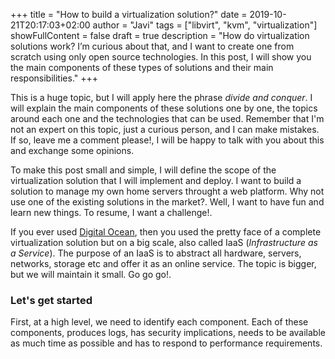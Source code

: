 +++
title = "How to build a virtualization solution?"
date = 2019-10-21T20:17:03+02:00
author = "Javi"
tags = ["libvirt", "kvm", "virtualization"]
showFullContent = false
draft = true
description = "How do virtualization solutions work? I’m curious about that, and I want to create one from scratch using only open source technologies. In this post, I will show you the main components of these types of solutions and their main responsibilities."
+++

This is a huge topic, but I will apply here the phrase *divide and conquer*. I will explain the main components of these solutions one by one, the topics around each one and the technologies that can be used. Remember that I'm not an expert on this topic, just a curious person, and I can make mistakes. If so, leave me a comment please!, I will be happy to talk with you about this and exchange some opinions.

To make this post small and simple, I will define the scope of the virtualization solution that I will implement and deploy. I want to build a solution to manage my own home servers throught a web platform. Why not use one of the existing solutions in the market?. Well, I want to have fun and learn new things. To resume, I want a challenge!.

If you ever used [Digital Ocean](https://m.do.co/c/6f2ea013e5c7), then you used the pretty face of a complete virtualization solution but on a big scale, also called IaaS (*Infrastructure as a Service*). The purpose of an IaaS is to abstract all hardware, servers, networks, storage etc and offer it as an online service. The topic is bigger, but we will maintain it small. Go go go!.

### Let's get started

First, at a high level, we need to identify each component. Each of these components, produces logs, has security implications, needs to be available as much time as possible and has to respond to performance requirements.
